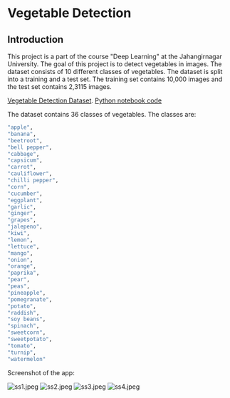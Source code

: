 # Vegetable Detection 

## Introduction
This project is a part of the course "Deep Learning" at the Jahangirnagar University. 
The goal of this project is to detect vegetables in images. The dataset consists of 10 different classes of vegetables. 
The dataset is split into a training and a test set. The training set contains 10,000 images and the test set contains 2,3115 images. 

[Vegetable Detection Dataset](https://www.kaggle.com/datasets/kritikseth/fruit-and-vegetable-image-recognition).
[Python notebook code](https://drive.google.com/file/d/1juNew8NRYiCgJYy3KbBlBB6ZIbDlKLvb/view?usp=sharing)

The dataset contains 36 classes of vegetables. The classes are:
```bash
"apple",
"banana",
"beetroot",
"bell pepper",
"cabbage",
"capsicum",
"carrot",
"cauliflower",
"chilli pepper",
"corn",
"cucumber",
"eggplant",
"garlic",
"ginger",
"grapes",
"jalepeno",
"kiwi",
"lemon",
"lettuce",
"mango",
"onion",
"orange",
"paprika",
"pear",
"peas",
"pineapple",
"pomegranate",
"potato",
"raddish",
"soy beans",
"spinach",
"sweetcorn",
"sweetpotato",
"tomato",
"turnip",
"watermelon"
```

Screenshot of the app:

![ss1.jpeg](Screenshots%2Fss1.jpeg)
![ss2.jpeg](Screenshots%2Fss2.jpeg)
![ss3.jpeg](Screenshots%2Fss3.jpeg)
![ss4.jpeg](Screenshots%2Fss4.jpeg)
